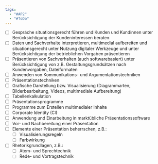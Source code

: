 ```yaml
---
tags:
  - "#AP2"
  - "#ToDo"
---
```

- [ ] Gespräche situationsgerecht führen und Kunden und Kundinnen unter Berücksichtigung der Kundeninteressen beraten
- [ ] Daten und Sachverhalte interpretieren, multimedial aufbereiten und situationsgerecht unter Nutzung digitaler Werkzeuge und unter Berücksichtigung der betrieblichen Vorgaben präsentieren
- [ ] Präsentieren von Sachverhalten (auch softwarebasiert) unter Berücksichtigung von z.B. Gestaltungsgrundsätzen nach Kundenvorgaben, Dateiformaten
- [ ] Anwenden von Kommunikations- und Argumentationstechniken
- [ ] Präsentationstechniken
- [ ] Grafische Darstellung bzw. Visualisierung (Diagrammarten, Bilderbearbeitung, Videos, multimediale Aufbereitung)
- [ ] Tabellenkalkulation
- [ ] Präsentationsprogramme
- [ ] Programme zum Erstellen multimedialer Inhalte
- [ ] Corporate Identity (CI)
- [ ] Anwendung und Einarbeitung in marktübliche Präsentationssoftware
- [ ] Vor- und Nachbereitung einer Präsentation
- [ ] Elemente einer Präsentation beherrschen, z.B.:
    - [ ] Visualisierungsregeln
    - [ ] Farbwirkung
- [ ] Rhetorikgrundlagen, z.B.:
    - [ ] Atem- und Sprechtechnik
    - [ ] Rede- und Vortragstechnik